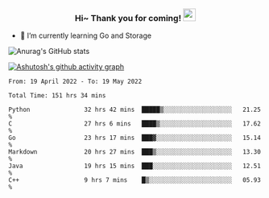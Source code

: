 <h3 align="center">
    Hi~ Thank you for coming!
    <img src="https://media.giphy.com/media/hvRJCLFzcasrR4ia7z/giphy.gif" width="25px">
</h3>

<!--
**pineapple-man/pineapple-man** is a ✨ _special_ ✨ repository because its `README.md` (this file) appears on your GitHub profile.

Here are some ideas to get you started:
- 🔭 I’m currently working on ...
- 🤔 I’m looking for help with ...
- 💬 Ask me about ...
- 📫 How to reach me: ...
- 😄 Pronouns: ...
- ⚡ Fun fact: 
- 👯 I’m looking to collaborate on kubernetes
-->
- 🌱 I’m currently learning Go and Storage


![Anurag's GitHub stats](https://github-readme-stats.vercel.app/api?username=pineapple-man&show_icons=true&theme=radical)


[![Ashutosh's github activity graph](https://activity-graph.herokuapp.com/graph?username=pineapple-man&bg_color=fffff0&color=708090&line=24292e&point=24292e&area=true&hide_border=true)](https://github.com/ashutosh00710/github-readme-activity-graph)

<!--START_SECTION:waka-->

```text
From: 19 April 2022 - To: 19 May 2022

Total Time: 151 hrs 34 mins

Python               32 hrs 42 mins  █████▒░░░░░░░░░░░░░░░░░░░   21.25 %
C                    27 hrs 6 mins   ████▒░░░░░░░░░░░░░░░░░░░░   17.62 %
Go                   23 hrs 17 mins  ███▓░░░░░░░░░░░░░░░░░░░░░   15.14 %
Markdown             20 hrs 27 mins  ███▒░░░░░░░░░░░░░░░░░░░░░   13.30 %
Java                 19 hrs 15 mins  ███░░░░░░░░░░░░░░░░░░░░░░   12.51 %
C++                  9 hrs 7 mins    █▒░░░░░░░░░░░░░░░░░░░░░░░   05.93 %
```

<!--END_SECTION:waka-->
